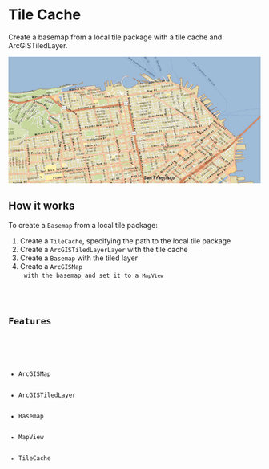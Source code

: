 <h1>Tile Cache</h1>

<p>Create a basemap from a local tile package with a tile cache and ArcGISTiledLayer.</p>

<p><img src="TileCache.png"/></p>

<h2>How it works</h2>

<p>To create a <code>Basemap</code> from a local tile package:</p>
<ol>
  <li>Create a <code>TileCache</code>, specifying the path to the local tile package</li>
  <li>Create a <code>ArcGISTiledLayerLayer</code> with the tile cache</li>
  <li>Create a <code>Basemap</code> with the tiled layer</li>
  <li>Create a <code>ArcGISMap</li> with the basemap and set it to a <code>MapView</code></li>
</ol>

<h2>Features</h2>

<ul>
  <li>ArcGISMap</li>
  <li>ArcGISTiledLayer</li>
  <li>Basemap</li>
  <li>MapView</li>
  <li>TileCache</li>
</ul>

